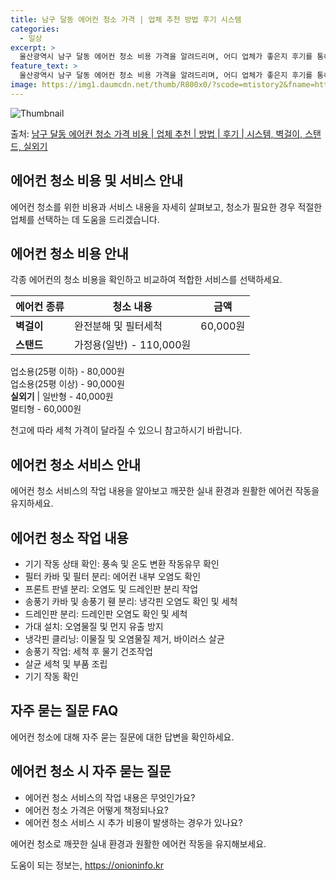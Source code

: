 ```yaml
---
title: 남구 달동 에어컨 청소 가격 | 업체 추천 방법 후기 시스템
categories:
  - 일상
excerpt: >
  울산광역시 남구 달동 에어컨 청소 비용 가격을 알려드리며, 어디 업체가 좋은지 후기를 통해 알아보겠습니다. 현재 글에서는 시스템, 벽걸이, 스탠드, 실외기 각각에 대해 청소 비용이 나와 있으니 참고하시면 되겠습니다. 에어컨 분해 청소 방법 보기 👈 클릭셀프 에어컨 청소 방법 보기👈 클릭남구 달동 에어컨 청소 비용시스템에어컨 방식클리닝방식금액1way 방식에어컨 완전분해80,000원1way 방식에어컨 필터세척35,000원2way 방식에어컨 완전분해90,000원2way 방식에어컨 필터세척35,000원4way 방식에어컨 완전분해120,000원4way 방식에어컨 필터세척35,000원원형방식에어컨 완전분해140,000원원형방식에어컨 필터세척35,000원에어컨 청소 견적 샘플 보기 👈 클릭에어컨 냄새의 원인에어컨 내..
feature_text: >
  울산광역시 남구 달동 에어컨 청소 비용 가격을 알려드리며, 어디 업체가 좋은지 후기를 통해 알아보겠습니다. 현재 글에서는 시스템, 벽걸이, 스탠드, 실외기 각각에 대해 청소 비용이 나와 있으니 참고하시면 되겠습니다. 에어컨 분해 청소 방법 보기 👈 클릭셀프 에어컨 청소 방법 보기👈 클릭남구 달동 에어컨 청소 비용시스템에어컨 방식클리닝방식금액1way 방식에어컨 완전분해80,000원1way 방식에어컨 필터세척35,000원2way 방식에어컨 완전분해90,000원2way 방식에어컨 필터세척35,000원4way 방식에어컨 완전분해120,000원4way 방식에어컨 필터세척35,000원원형방식에어컨 완전분해140,000원원형방식에어컨 필터세척35,000원에어컨 청소 견적 샘플 보기 👈 클릭에어컨 냄새의 원인에어컨 내..
image: https://img1.daumcdn.net/thumb/R800x0/?scode=mtistory2&fname=https%3A%2F%2Fblog.kakaocdn.net%2Fdn%2FbMuHC4%2FbtsHxsfF3SF%2FpYb7odgRkkfTFL4Ks7MRCk%2Fimg.webp
---
```


![Thumbnail](https://img1.daumcdn.net/thumb/R800x0/?scode=mtistory2&fname=https%3A%2F%2Fblog.kakaocdn.net%2Fdn%2FbMuHC4%2FbtsHxsfF3SF%2FpYb7odgRkkfTFL4Ks7MRCk%2Fimg.webp)

<p>출처: <a href="https://onioninfo.kr/entry/%EB%82%A8%EA%B5%AC-%EB%8B%AC%EB%8F%99-%EC%97%90%EC%96%B4%EC%BB%A8-%EC%B2%AD%EC%86%8C-%EA%B0%80%EA%B2%A9-%EB%B9%84%EC%9A%A9-%EC%97%85%EC%B2%B4-%EC%B6%94%EC%B2%9C-%EB%B0%A9%EB%B2%95-%ED%9B%84%EA%B8%B0-%EC%8B%9C%EC%8A%A4%ED%85%9C-%EB%B2%BD%EA%B1%B8%EC%9D%B4-%EC%8A%A4%ED%83%A0%EB%93%9C-%EC%8B%A4%EC%99%B8%EA%B8%B0" rel="dofollow">남구 달동 에어컨 청소 가격 비용 | 업체 추천 | 방법 | 후기 | 시스템, 벽걸이, 스탠드, 실외기</a> </p>

## 에어컨 청소 비용 및 서비스 안내

에어컨 청소를 위한 비용과 서비스 내용을 자세히 살펴보고, 청소가 필요한 경우 적절한 업체를 선택하는 데 도움을 드리겠습니다.

## 에어컨 청소 비용 안내

각종 에어컨의 청소 비용을 확인하고 비교하여 적합한 서비스를 선택하세요.

**에어컨 종류** | **청소 내용** | **금액**  
---|---|---  
**벽걸이** | 완전분해 및 필터세척 | 60,000원  
**스탠드** | 가정용(일반) - 110,000원  
업소용(25평 이하) - 80,000원  
업소용(25평 이상) - 90,000원  
**실외기** | 일반형 - 40,000원  
멀티형 - 60,000원  
  
천고에 따라 세척 가격이 달라질 수 있으니 참고하시기 바랍니다.

## 에어컨 청소 서비스 안내

에어컨 청소 서비스의 작업 내용을 알아보고 깨끗한 실내 환경과 원활한 에어컨 작동을 유지하세요.

## **에어컨 청소 작업 내용**

  * 기기 작동 상태 확인: 풍속 및 온도 변환 작동유무 확인
  * 필터 카바 및 필터 분리: 에어컨 내부 오염도 확인
  * 프론트 판넬 분리: 오염도 및 드레인판 분리 작업
  * 송풍기 카바 및 송풍기 휀 분리: 냉각핀 오염도 확인 및 세척
  * 드레인판 분리: 드레인판 오염도 확인 및 세척
  * 가대 설치: 오염물질 및 먼지 유출 방지
  * 냉각핀 클리닝: 이물질 및 오염물질 제거, 바이러스 살균
  * 송풍기 작업: 세척 후 물기 건조작업
  * 살균 세척 및 부품 조립
  * 기기 작동 확인

## **자주 묻는 질문 FAQ**

에어컨 청소에 대해 자주 묻는 질문에 대한 답변을 확인하세요.

## **에어컨 청소 시 자주 묻는 질문**

  * 에어컨 청소 서비스의 작업 내용은 무엇인가요?
  * 에어컨 청소 가격은 어떻게 책정되나요?
  * 에어컨 청소 서비스 시 추가 비용이 발생하는 경우가 있나요?

에어컨 청소로 깨끗한 실내 환경과 원활한 에어컨 작동을 유지해보세요.

 

도움이 되는 정보는, <a href="https://onioninfo.kr" rel="dofollow">https://onioninfo.kr</a>


